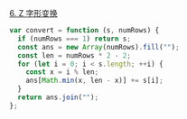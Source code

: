 [6. Z 字形变换](https://leetcode.cn/problems/zigzag-conversion/description/)

```javascript
var convert = function (s, numRows) {
  if (numRows === 1) return s;
  const ans = new Array(numRows).fill("");
  const len = numRows * 2 - 2;
  for (let i = 0; i < s.length; ++i) {
    const x = i % len;
    ans[Math.min(x, len - x)] += s[i];
  }
  return ans.join("");
};
```